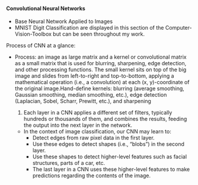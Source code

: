 #### Convolutional Neural Networks
- Base Neural Network Applied to Images
- MNIST Digit Classification are displayed in this section of the Computer-Vision-Toolbox but can be seen throughout my work.

Process of CNN at a glance:

- Process: an image as large matrix and a kernel or convolutional matrix as a small matrix that is used for blurring, sharpening, edge detection, and other processing functions. The small kernel sits on top of the big image and slides from left-to-right and top-to-bottom, applying a mathematical operation (i.e., a convolution) at each (x, y)-coordinate of the original image.Hand-define kernels: blurring (average smoothing, Gaussian smoothing, median smoothing, etc.), edge detection (Laplacian, Sobel, Scharr, Prewitt, etc.), and sharpening 

  1. Each layer in a CNN applies a different set of filters, typically hundreds or thousands of them, and combines the results, feeding the output into the next layer in the network.
  - In the context of image classification, our CNN may learn to:
    - Detect edges from raw pixel data in the first layer.
    - Use these edges to detect shapes (i.e., “blobs”) in the second layer.
    - Use these shapes to detect higher-level features such as facial structures, parts of a car, etc.
    - The last layer in a CNN uses these higher-level features to make predictions regarding the contents of the image.
    
  



